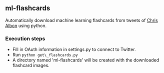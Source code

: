 ## ml-flashcards

Automatically download machine learning flashcards from tweets of [Chris Albon](https://chrisalbon.com/) using python.

### Execution steps

- Fill in OAuth information in settings.py to connect to Twitter.
- Run `python get\_flashcards.py`
- A directory named 'ml-flashcards' will be created with the downloaded flashcard images.

